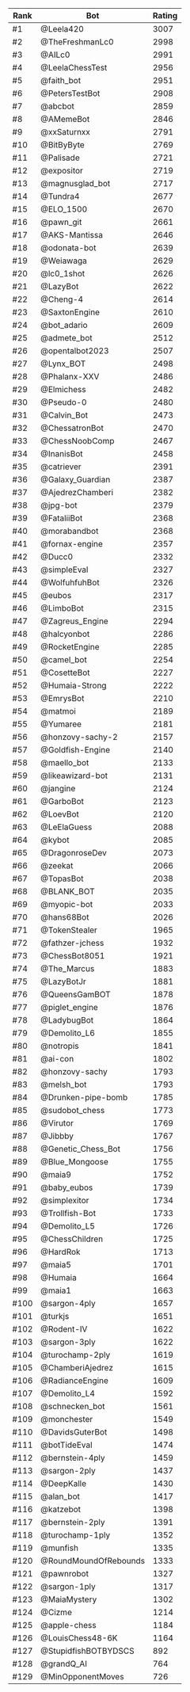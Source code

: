 Rank|Bot|Rating
---|---|---
#1|@Leela420|3007
#2|@TheFreshmanLc0|2998
#3|@AILc0|2991
#4|@LeelaChessTest|2956
#5|@faith_bot|2951
#6|@PetersTestBot|2908
#7|@abcbot|2859
#8|@AMemeBot|2846
#9|@xxSaturnxx|2791
#10|@BitByByte|2769
#11|@Palisade|2721
#12|@expositor|2719
#13|@magnusglad_bot|2717
#14|@Tundra4|2677
#15|@ELO_1500|2670
#16|@pawn_git|2661
#17|@AKS-Mantissa|2646
#18|@odonata-bot|2639
#19|@Weiawaga|2629
#20|@lc0_1shot|2626
#21|@LazyBot|2622
#22|@Cheng-4|2614
#23|@SaxtonEngine|2610
#24|@bot_adario|2609
#25|@admete_bot|2512
#26|@opentalbot2023|2507
#27|@Lynx_BOT|2498
#28|@Phalanx-XXV|2486
#29|@Elmichess|2482
#30|@Pseudo-0|2480
#31|@Calvin_Bot|2473
#32|@ChessatronBot|2470
#33|@ChessNoobComp|2467
#34|@InanisBot|2458
#35|@catriever|2391
#36|@Galaxy_Guardian|2387
#37|@AjedrezChamberi|2382
#38|@jpg-bot|2379
#39|@FataliiBot|2368
#40|@morabandbot|2368
#41|@fornax-engine|2357
#42|@Ducc0|2332
#43|@simpleEval|2327
#44|@WolfuhfuhBot|2326
#45|@eubos|2317
#46|@LimboBot|2315
#47|@Zagreus_Engine|2294
#48|@halcyonbot|2286
#49|@RocketEngine|2285
#50|@camel_bot|2254
#51|@CosetteBot|2227
#52|@Humaia-Strong|2222
#53|@EmrysBot|2210
#54|@matmoi|2189
#55|@Yumaree|2181
#56|@honzovy-sachy-2|2157
#57|@Goldfish-Engine|2140
#58|@maello_bot|2133
#59|@likeawizard-bot|2131
#60|@jangine|2124
#61|@GarboBot|2123
#62|@LoevBot|2120
#63|@LeElaGuess|2088
#64|@kybot|2085
#65|@DragonroseDev|2073
#66|@zeekat|2066
#67|@TopasBot|2038
#68|@BLANK_BOT|2035
#69|@myopic-bot|2033
#70|@hans68Bot|2026
#71|@TokenStealer|1965
#72|@fathzer-jchess|1932
#73|@ChessBot8051|1921
#74|@The_Marcus|1883
#75|@LazyBotJr|1881
#76|@QueensGamBOT|1878
#77|@piglet_engine|1876
#78|@LadybugBot|1864
#79|@Demolito_L6|1855
#80|@notropis|1841
#81|@ai-con|1802
#82|@honzovy-sachy|1793
#83|@melsh_bot|1793
#84|@Drunken-pipe-bomb|1785
#85|@sudobot_chess|1773
#86|@Virutor|1769
#87|@Jibbby|1767
#88|@Genetic_Chess_Bot|1756
#89|@Blue_Mongoose|1755
#90|@maia9|1752
#91|@baby_eubos|1739
#92|@simplexitor|1734
#93|@Trollfish-Bot|1733
#94|@Demolito_L5|1726
#95|@ChessChildren|1725
#96|@HardRok|1713
#97|@maia5|1701
#98|@Humaia|1664
#99|@maia1|1663
#100|@sargon-4ply|1657
#101|@turkjs|1651
#102|@Rodent-IV|1622
#103|@sargon-3ply|1622
#104|@turochamp-2ply|1619
#105|@ChamberiAjedrez|1615
#106|@RadianceEngine|1609
#107|@Demolito_L4|1592
#108|@schnecken_bot|1561
#109|@monchester|1549
#110|@DavidsGuterBot|1498
#111|@botTideEval|1474
#112|@bernstein-4ply|1459
#113|@sargon-2ply|1437
#114|@DeepKalle|1430
#115|@alan_bot|1417
#116|@katzebot|1398
#117|@bernstein-2ply|1391
#118|@turochamp-1ply|1352
#119|@munfish|1335
#120|@RoundMoundOfRebounds|1333
#121|@pawnrobot|1327
#122|@sargon-1ply|1317
#123|@MaiaMystery|1302
#124|@Cizme|1214
#125|@apple-chess|1184
#126|@LouisChess48-6K|1164
#127|@StupidfishBOTBYDSCS|892
#128|@grandQ_AI|764
#129|@MinOpponentMoves|726
